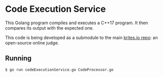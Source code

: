 # Code Execution Service

This Golang program compiles and executes a C++17 program.
It then compares its output with the expected one.

This code is being developed as a submodule to the main [krites.io repo](https://github.com/tancredosouza/krites.io): an open-source online judge.

## Running

```
$ go run codeExecutionService.go CodeProcessor.go
```
